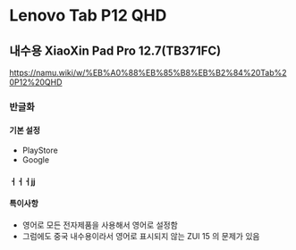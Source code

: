 # Lenovo Tab P12 QHD

## 내수용 XiaoXin Pad Pro 12.7(TB371FC)

<https://namu.wiki/w/%EB%A0%88%EB%85%B8%EB%B2%84%20Tab%20P12%20QHD>

### 반글화

#### 기본 설정

* PlayStore
* Google

#### ㅓㅓㅓjj

#### 특이사항

* 영어로 모든 전자제품을 사용해서 영어로 설정함
* 그럼에도 중국 내수용이라서 영어로 표시되지 않는 ZUI 15 의 문제가 있음

